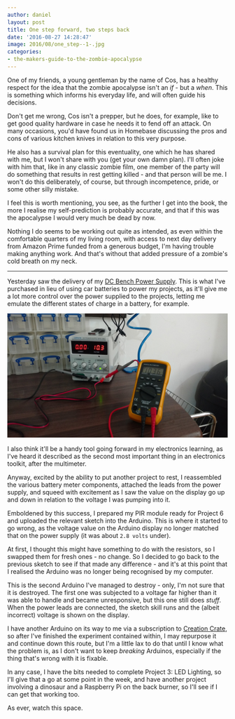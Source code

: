 ```yaml
---
author: daniel
layout: post
title: One step forward, two steps back
date: '2016-08-27 14:28:47'
image: 2016/08/one_step--1-.jpg
categories:
- the-makers-guide-to-the-zombie-apocalypse
---
```


<p class="intro"><span class="dropcap">O</span>ne of my friends, a young gentleman by the name of Cos, has a healthy respect for the idea that the zombie apocalypse isn't an <em>if</em> - but a <em>when</em>. This is something which informs his everyday life, and will often guide his decisions.</p>

Don't get me wrong, Cos isn't a prepper, but he does, for example, like to get good quality hardware in case he needs it to fend off an attack. On many occasions, you'd have found us in Homebase discussing the pros and cons of various kitchen knives in relation to this very purpose.

He also has a survival plan for this eventuality, one which he has shared with me, but I won't share with you (get your own damn plan). I'll often joke with him that, like in any classic zombie film, one member of the party will do something that results in rest getting killed - and that person will be me. I won't do this deliberately, of course, but through incompetence, pride, or some other silly mistake.

I feel this is worth mentioning, you see, as the further I get into the book, the more I realise my self-prediction is probably accurate, and that if this was the apocalypse I would very much be dead by now.

Nothing I do seems to be working out quite as intended, as even within the comfortable quarters of my living room, with access to next day delivery from Amazon Prime funded from a generous budget, I'm having trouble making anything work. And that's without that added pressure of a zombie's cold breath on my neck.

---------------

Yesterday saw the delivery of my [DC Bench Power Supply](http://amzn.to/2bObzar). This is what I've purchased in lieu of using car batteries to power my projects, as it'll give me a lot more control over the power supplied to the projects, letting me emulate the different states of charge in a battery, for example.

![](/assets/img/2016/08/bps--1-.jpg)

I also think it'll be a handy tool going forward in my electronics learning, as I've heard it described as the second most important thing in an electronics toolkit, after the multimeter. 

Anyway, excited by the ability to put another project to rest, I reassembled the various battery meter components, attached the leads from the power supply, and squeed with excitement as I saw the value on the display go up and down in relation to the voltage I was pumping into it.

Emboldened by this success, I prepared my PIR module ready for Project 6 and uploaded the relevant sketch into the Arduino. This is where it started to go wrong, as the voltage value on the Arduino display no longer matched that on the power supply (it was about `2.8 volts` under).

At first, I thought this might have something to do with the resistors, so I swapped them for fresh ones - no change. So I decided to go back to the previous sketch to see if that made any difference - and it's at this point that I realised the Arduino was no longer being recognised by my computer.

This is the second Arduino I've managed to destroy - only, I'm not sure that it is destroyed. The first one was subjected to a voltage far higher than it was able to handle and became unresponsive, but this one still does _stuff_. When the power leads are connected, the sketch skill runs and the (albeit incorrect) voltage is shown on the display.

I have another Arduino on its way to me via a subscription to [Creation Crate](https://mycreationcrate.com/), so after I've finished the experiment contained within, I may repurpose it and continue down this route, but I'm a little lax to do that until I know what the problem is, as I don't want to keep _breaking_ Arduinos, especially if the thing that's wrong with it is fixable.

In any case, I have the bits needed to complete Project 3: LED Lighting, so I'll give that a go at some point in the week, and have another project involving a dinosaur and a Raspberry Pi on the back burner, so I'll see if I can get that working too.

As ever, watch this space.

